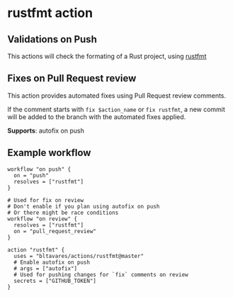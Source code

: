 # rustfmt action

## Validations on Push

This actions will check the formating of a Rust project, using
[rustfmt](https://github.com/rust-lang/rustfmt)

## Fixes on Pull Request review

This action provides automated fixes using Pull Request review comments.

If the comment starts with `fix $action_name` or `fix rustfmt`, a new commit will
be added to the branch with the automated fixes applied.

**Supports**: autofix on push

## Example workflow

```hcl
workflow "on push" {
  on = "push"
  resolves = ["rustfmt"]
}

# Used for fix on review
# Don't enable if you plan using autofix on push
# Or there might be race conditions
workflow "on review" {
  resolves = ["rustfmt"]
  on = "pull_request_review"
}

action "rustfmt" {
  uses = "bltavares/actions/rustfmt@master"
  # Enable autofix on push
  # args = ["autofix"]
  # Used for pushing changes for `fix` comments on review
  secrets = ["GITHUB_TOKEN"]
}
```
